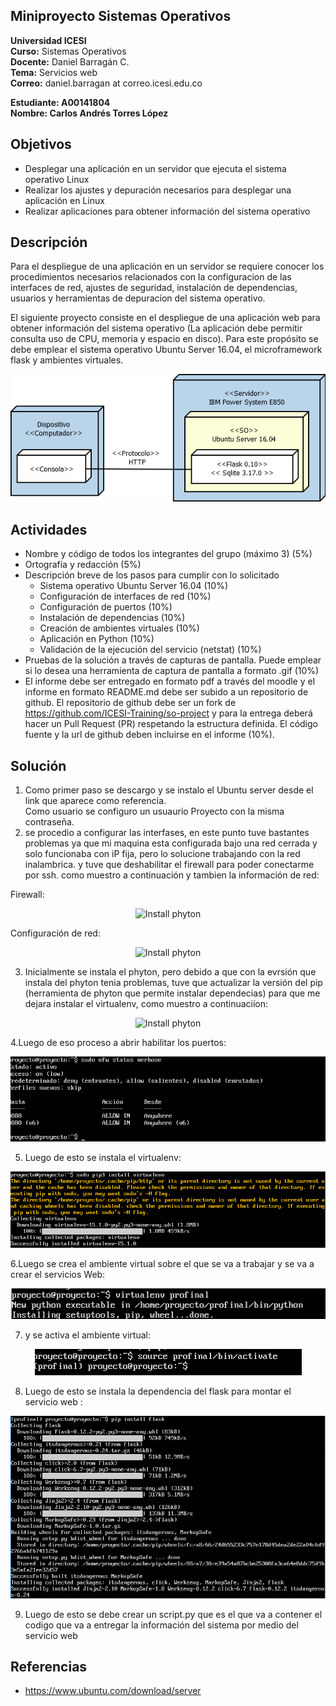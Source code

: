 ## Miniproyecto Sistemas Operativos

**Universidad ICESI**  
**Curso:** Sistemas Operativos  
**Docente:** Daniel Barragán C.  
**Tema:**  Servicios web  
**Correo:** daniel.barragan at correo.icesi.edu.co

**Estudiante: A00141804**  
**Nombre: Carlos Andrés Torres López**  

## Objetivos
* Desplegar una aplicación en un servidor que ejecuta el sistema operativo Linux
* Realizar los ajustes y depuración necesarios para desplegar una
aplicación en Linux
* Realizar aplicaciones para obtener información del sistema operativo

## Descripción
Para el despliegue de una aplicación en un servidor se requiere conocer los procedimientos necesarios relacionados con la configuracion de las interfaces de red, ajustes de seguridad, instalación de dependencias, usuarios y herramientas de depuracíon del sistema operativo.

El siguiente proyecto consiste en el despliegue de una aplicación web para obtener información del sistema operativo (La aplicación debe permitir consulta uso de CPU, memoria y espacio en disco). Para este propósito se debe emplear el sistema operativo Ubuntu Server 16.04, el microframework flask y ambientes virtuales.

<p align="center">
  <img src="vista-despliegue.png" alt="webservice architecture"/>
</p>

## Actividades
* Nombre y código de todos los integrantes del grupo (máximo 3) (5%)
* Ortografía y redacción (5%)
* Descripción breve de los pasos para cumplir con lo solicitado
  * Sistema operativo Ubuntu Server 16.04 (10%)
  * Configuración de interfaces de red (10%)
  * Configuración de puertos (10%)
  * Instalación de dependencias (10%)
  * Creación de ambientes virtuales (10%)
  * Aplicación en Python (10%)
  * Validación de la ejecución del servicio (netstat) (10%)
* Pruebas de la solución a través de capturas de pantalla. Puede emplear si lo desea una herramienta de captura de pantalla a formato .gif (10%)
* El informe debe ser entregado en formato pdf a través del moodle y el informe en formato README.md debe ser subido a un repositorio de github. El repositorio de github debe ser un fork de https://github.com/ICESI-Training/so-project y para la entrega deberá hacer un Pull Request (PR) respetando la estructura definida. El código fuente y la url de github deben incluirse en el informe (10%).

## Solución
1. Como primer paso se descargo y se instalo el Ubuntu server desde el link que aparece como referencia.  
Como usuario se configuro un usuaurio Proyecto con la misma contraseña.
2. se procedio a configurar las interfases, en este punto tuve bastantes problemas ya que mi maquina esta configurada bajo una red cerrada y solo funcionaba con iP fija, pero lo solucione trabajando con la red inalambrica. y tuve que deshabilitar el firewall para poder conectarme por ssh. como muestro a continuación y tambien la información de red: 

Firewall:  
<p align="center">
  <img src="Actualización phyton.PNG" alt="Install phyton"/>  
</p>  

Configuración de red:  

<p align="center">
  <img src="Actualización phyton.PNG" alt="Install phyton"/>  
</p>  

3. Inicialmente se instala el phyton, pero debido a que con la evrsión que instala del phyton tenia problemas, tuve que actualizar la versión del pip (herramienta de phyton que permite instalar dependecias) para que me dejara instalar  el virtualenv, como muestro a continuaciíon:

<p align="center">
  <img src="Actualización phyton.PNG" alt="Install phyton"/>  
</p>  

4.Luego de eso proceso a abrir habilitar los puertos:  

<p align="center">
  <img src="Puertos.PNG" alt="Puertos"/>  
</p>  

5. Luego de esto se instala el virtualenv:  

<p align="center">
  <img src="virtualenv.PNG" alt="Ambiente virtual"/>  
</p>  

6.Luego se crea el ambiente virtual sobre el que se va a trabajar y se va a crear el servicios Web:  

<p align="center">
  <img src="Ambvirtual.PNG" alt="Ambiente virtual"/>  
</p>  

7. y se activa el ambiente virtual:  

<p align="center">
  <img src="activarAmb.PNG" alt="activacion Virtua"/>  
</p>  

8. Luego de esto se instala la dependencia del flask para montar el servicio web :  

<p align="center">
  <img src="Install faslk.PNG" alt="activacion Virtua"/>  
</p>  


9. Luego de esto se debe crear un script.py que es el que va a contener el codigo que va a entregar la información del sistema por medio del servicio web

## Referencias  

* https://www.ubuntu.com/download/server
